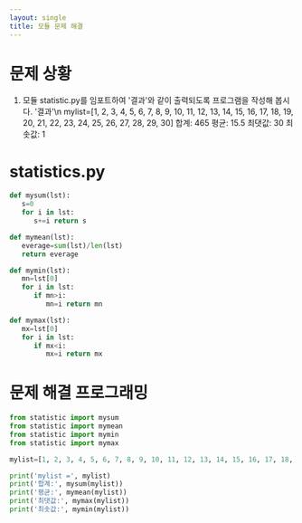 ```yaml
---
layout: single
title: 모듈 문제 해결
---
```



# 문제 상황
1. 모듈 statistic.py를 임포트하여 '결과'와 같이 출력되도록 프로그램을 작성해 봅시다.
   '결과'\n
   mylist=[1, 2, 3, 4, 5, 6, 7, 8, 9, 10, 11, 12, 13, 14, 15, 16, 17, 18, 19, 20, 21, 22, 23, 24, 25, 26, 27, 28, 29, 30]
   합계: 465
   평균: 15.5
   최댓값: 30
   최솟값: 1

# statistics.py
~~~python
def mysum(lst):
   s=0
   for i in lst:
      s+=i return s

def mymean(lst):
   everage=sum(lst)/len(lst)
   return everage

def mymin(lst):
   mn=lst[0]
   for i in lst:
      if mn>i:
         mn=i return mn

def mymax(lst):
   mx=lst[0]
   for i in lst:
      if mx<i:
         mx=i return mx
~~~


# 문제 해결 프로그래밍
~~~python
from statistic import mysum
from statistic import mymean
from statistic import mymin
from statistic import mymax

mylist=[1, 2, 3, 4, 5, 6, 7, 8, 9, 10, 11, 12, 13, 14, 15, 16, 17, 18, 19, 20, 21, 22, 23, 24, 25, 26, 27, 28, 29, 30]

print('mylist =', mylist)
print('합계:', mysum(mylist))
print('평균:', mymean(mylist))
print('최댓값:', mymax(mylist))
print('최솟값:', mymin(mylist))
~~~
